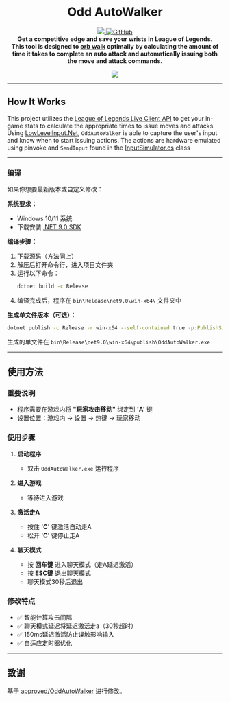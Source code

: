 <h1 align="center">
    Odd AutoWalker
</h1>
<p align="center">
    <a href="https://github.com/approved/OddAutoWalker/actions?query=workflow%3A%22.NET+Core%22">
        <img src="https://img.shields.io/github/workflow/status/approved/OddAutoWalker/.NET%20Core/master?style=for-the-badge">
    </a>
    <a href="license">
        <img alt="GitHub" src="https://img.shields.io/github/license/approved/OddAutoWalker?style=for-the-badge">
    </a>
    <br>
    <b>
    Get a competitive edge and save your wrists in League of Legends. <br>
    This tool is designed to <a href="https://mobalytics.gg/blog/lol-attack-move-how-to-orb-walk/" title="Orb walking is where you auto attack a target but cancel or finish the animation early by entering a new command that interrupts it.">orb walk</a> optimally by calculating the amount of time it takes to complete an auto attack and automatically issuing both the move and attack commands.
    </b>
</p>

<p align="center">
    <img src="https://odd.dev/videos/league_kogmaw_autowalker.gif">
</p>

---

## How It Works

This project utilizes the [League of Legends Live Client API](https://developer.riotgames.com/docs/lol#game-client-api_live-client-data-api) to get your in-game stats to calculate the appropriate times to issue moves and attacks.
Using [LowLevelInput.Net](https://github.com/michel-pi/LowLevelInput.Net), `OddAutoWalker` is able to capture the user's input and know when to start issuing actions. The actions are hardware emulated using pinvoke and `SendInput` found in the [InputSimulator.cs](OddAutoWalker/InputSimulator.cs) class

---

### 编译
如果你想要最新版本或自定义修改：

**系统要求：**
- Windows 10/11 系统
- 下载安装 [.NET 9.0 SDK](https://dotnet.microsoft.com/download)

**编译步骤：**
1. 下载源码（方法同上）
2. 解压后打开命令行，进入项目文件夹
3. 运行以下命令：
   ```bash
   dotnet build -c Release
   ```
4. 编译完成后，程序在 `bin\Release\net9.0\win-x64\` 文件夹中

**生成单文件版本（可选）：**
```bash
dotnet publish -c Release -r win-x64 --self-contained true -p:PublishSingleFile=true -p:PublishReadyToRun=true
```
生成的单文件在 `bin\Release\net9.0\win-x64\publish\OddAutoWalker.exe`

---

## 使用方法

### 重要说明
- 程序需要在游戏内将 **"玩家攻击移动"** 绑定到 **'A'** 键
- 设置位置：游戏内 → 设置 → 热键 → 玩家移动

### 使用步骤

1. **启动程序**
   - 双击 `OddAutoWalker.exe` 运行程序

2. **进入游戏**
   - 等待进入游戏

3. **激活走A**
   - 按住 **'C'** 键激活自动走A
   - 松开 **'C'** 键停止走A

4. **聊天模式**
   - 按 **回车键** 进入聊天模式（走A延迟激活）
   - 按 **ESC键** 退出聊天模式
   - 聊天模式30秒后退出

### 修改特点
- ✅ 智能计算攻击间隔
- ✅ 聊天模式延迟将延迟激活走a（30秒超时）
- ✅ 150ms延迟激活防止误触影响输入
- ✅ 自适应定时器优化

---

## 致谢

基于 [approved/OddAutoWalker](https://github.com/approved/OddAutoWalker) 进行修改。
